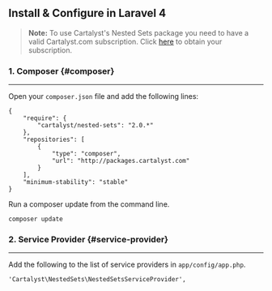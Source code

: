 ## Install & Configure in Laravel 4

> **Note:** To use Cartalyst's Nested Sets package you need to have a valid Cartalyst.com subscription.
Click [here](https://www.cartalyst.com/pricing) to obtain your subscription.

### 1. Composer {#composer}

---

Open your `composer.json` file and add the following lines:

	{
		"require": {
			"cartalyst/nested-sets": "2.0.*"
		},
		"repositories": [
			{
				"type": "composer",
				"url": "http://packages.cartalyst.com"
			}
		],
		"minimum-stability": "stable"
	}

Run a composer update from the command line.

	composer update


### 2. Service Provider {#service-provider}

---

Add the following to the list of service providers in `app/config/app.php`.

	'Cartalyst\NestedSets\NestedSetsServiceProvider',
